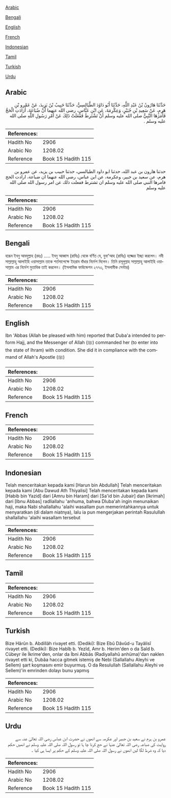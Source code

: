 [Arabic](#arabic)

[Bengali](#bengali)

[English](#english)

[French](#french)

[Indonesian](#indonesian)

[Tamil](#tamil)

[Turkish](#turkish)

[Urdu](#urdu)

## Arabic


<div dir="rtl" lang="ar" style={{fontSize:'larger',backgroundColor:'#f8f9fa',padding:20}}>
حَدَّثَنَا هَارُونُ بْنُ عَبْدِ اللَّهِ، حَدَّثَنَا أَبُو دَاوُدَ الطَّيَالِسِيُّ، حَدَّثَنَا حَبِيبُ بْنُ يَزِيدَ، عَنْ عَمْرِو بْنِ هَرِمٍ، عَنْ سَعِيدِ بْنِ جُبَيْرٍ، وَعِكْرِمَةَ، عَنِ ابْنِ عَبَّاسٍ، رضى الله عنهما أَنَّ ضُبَاعَةَ، أَرَادَتِ الْحَجَّ فَأَمَرَهَا النَّبِيُّ صلى الله عليه وسلم أَنْ تَشْتَرِطَ فَفَعَلَتْ ذَلِكَ عَنْ أَمْرِ رَسُولِ اللَّهِ صلى الله عليه وسلم ‏.‏
</div>
<div style={{backgroundColor:'#f8f9fa',padding:20, marginBottom: 10}}><table> <thead> <tr> <th>References:</th> <th></th> </tr> </thead> <tbody><tr><td>Hadith No</td><td>2906</td></tr><tr><td>Arabic No</td><td>1208.02</td></tr><tr><td>Reference</td><td>Book 15 Hadith 115</td></tr></tbody></table></div>


<div dir="rtl" lang="ar" style={{fontSize:'larger',backgroundColor:'#f8f9fa',padding:20}}>
حدثنا هارون بن عبد الله، حدثنا ابو داود الطيالسي، حدثنا حبيب بن يزيد، عن عمرو بن هرم، عن سعيد بن جبير، وعكرمة، عن ابن عباس، رضى الله عنهما ان ضباعة، ارادت الحج فامرها النبي صلى الله عليه وسلم ان تشترط ففعلت ذلك عن امر رسول الله صلى الله عليه وسلم
</div>
<div style={{backgroundColor:'#f8f9fa',padding:20, marginBottom: 10}}><table> <thead> <tr> <th>References:</th> <th></th> </tr> </thead> <tbody><tr><td>Hadith No</td><td>2906</td></tr><tr><td>Arabic No</td><td>1208.02</td></tr><tr><td>Reference</td><td>Book 15 Hadith 115</td></tr></tbody></table></div>

## Bengali


<div dir="ltr" lang="bn" style={{fontSize:'larger',backgroundColor:'#f8f9fa',padding:20}}>
হারূন ইবনু আবদুল্লাহ (রহঃ) ..... ইবনু আব্বাস (রাযিঃ) থেকে বর্ণিত যে, যুবা'আহ (রাযিঃ) হজ্জের ইচ্ছা করলেন। নবী সাল্লাল্লাহু আলাইহি ওয়াসাল্লাম তাকে শর্তসাপেক্ষে ইহরাম বাঁধার নির্দেশ দিলেন। তিনি রসূলুল্লাহ সাল্লাল্লাহু আলাইহি ওয়াসাল্লাম এর নির্দেশ মুতাবিক তাই করলেন। (ইসলামিক ফাউন্ডেশন ২৭৭৩, ইসলামীক সেন্টার)
</div>
<div style={{backgroundColor:'#f8f9fa',padding:20, marginBottom: 10}}><table> <thead> <tr> <th>References:</th> <th></th> </tr> </thead> <tbody><tr><td>Hadith No</td><td>2906</td></tr><tr><td>Arabic No</td><td>1208.02</td></tr><tr><td>Reference</td><td>Book 15 Hadith 115</td></tr></tbody></table></div>

## English


<div dir="ltr" lang="en" style={{fontSize:'larger',backgroundColor:'#f8f9fa',padding:20}}>
Ibn 'Abbas (Allah be pleased with him) reported that Duba'a intended to perform Hajj, and the Messenger of Allah (ﷺ) commanded her (to enter into the state of Ihram) with condition. She did it in compliance with the command of Allah's Apostle (ﷺ)
</div>
<div style={{backgroundColor:'#f8f9fa',padding:20, marginBottom: 10}}><table> <thead> <tr> <th>References:</th> <th></th> </tr> </thead> <tbody><tr><td>Hadith No</td><td>2906</td></tr><tr><td>Arabic No</td><td>1208.02</td></tr><tr><td>Reference</td><td>Book 15 Hadith 115</td></tr></tbody></table></div>

## French


<div dir="ltr" lang="fr" style={{fontSize:'larger',backgroundColor:'#f8f9fa',padding:20}}>

</div>
<div style={{backgroundColor:'#f8f9fa',padding:20, marginBottom: 10}}><table> <thead> <tr> <th>References:</th> <th></th> </tr> </thead> <tbody><tr><td>Hadith No</td><td>2906</td></tr><tr><td>Arabic No</td><td>1208.02</td></tr><tr><td>Reference</td><td>Book 15 Hadith 115</td></tr></tbody></table></div>

## Indonesian


<div dir="ltr" lang="id" style={{fontSize:'larger',backgroundColor:'#f8f9fa',padding:20}}>
Telah menceritakan kepada kami [Harun bin Abdullah] Telah menceritakan kepada kami [Abu Dawud Ath Thiyalisi] Telah menceritakan kepada kami [Habib bin Yazid] dari [Amru bin Haram] dari [Sa'id bin Jubair] dan [Ikrimah] dari [Ibnu Abbas] radliallahu 'anhuma, bahwa Dluba'ah ingin menunaikan haji, maka Nabi shallallahu 'alaihi wasallam pun memerintahkannya untuk menyaratkan (di dalam niatnya), lalu ia pun mengerjakan perintah Rasulullah shallallahu 'alaihi wasallam tersebut
</div>
<div style={{backgroundColor:'#f8f9fa',padding:20, marginBottom: 10}}><table> <thead> <tr> <th>References:</th> <th></th> </tr> </thead> <tbody><tr><td>Hadith No</td><td>2906</td></tr><tr><td>Arabic No</td><td>1208.02</td></tr><tr><td>Reference</td><td>Book 15 Hadith 115</td></tr></tbody></table></div>

## Tamil


<div dir="ltr" lang="ta" style={{fontSize:'larger',backgroundColor:'#f8f9fa',padding:20}}>

</div>
<div style={{backgroundColor:'#f8f9fa',padding:20, marginBottom: 10}}><table> <thead> <tr> <th>References:</th> <th></th> </tr> </thead> <tbody><tr><td>Hadith No</td><td>2906</td></tr><tr><td>Arabic No</td><td>1208.02</td></tr><tr><td>Reference</td><td>Book 15 Hadith 115</td></tr></tbody></table></div>

## Turkish


<div dir="ltr" lang="tr" style={{fontSize:'larger',backgroundColor:'#f8f9fa',padding:20}}>
Bize Hârûn b. Abdillâh rivayet etti. (Dediki): Bize Ebû Dâvûd-u Tayâlisî rivayet etti. (Dediki): Bize Habîb b. Yezîd, Amr b. Herim'den o da Saîd b. Cübeyr ile İkrime'den, onlar da İbni Abbâs (Radiyallahû anhüma)'dan naklen rivayet etti ki, Dubâa hacca gitmek istemiş de Nebi (Sallallahu Aleyhi ve Sellem) şart koşmasını emir buyurmuş. O da Resulullah (Sallallahu Aleyhi ve Sellem)'in emrinden dolayı bunu yapmış
</div>
<div style={{backgroundColor:'#f8f9fa',padding:20, marginBottom: 10}}><table> <thead> <tr> <th>References:</th> <th></th> </tr> </thead> <tbody><tr><td>Hadith No</td><td>2906</td></tr><tr><td>Arabic No</td><td>1208.02</td></tr><tr><td>Reference</td><td>Book 15 Hadith 115</td></tr></tbody></table></div>

## Urdu


<div dir="rtl" lang="ur" style={{fontSize:'larger',backgroundColor:'#f8f9fa',padding:20}}>
عمرو بن ہرم نے سعید بن جبیر اور عکرمہ سے انھوں نے حضرت ابن عباس رضی اللہ تعالیٰ عنہ سے روایت کی ضباعہ رضی اللہ تعالیٰ عنہا نے حج کرنا چا ہا تو رسول اللہ صلی اللہ علیہ وسلم نے انھیں حکم دیا کہ وہ شرط لگا لیں انھوں نے رسول اللہ صلی اللہ علیہ وسلم کے حکم پر ایسا ہی کیا ۔
</div>
<div style={{backgroundColor:'#f8f9fa',padding:20, marginBottom: 10}}><table> <thead> <tr> <th>References:</th> <th></th> </tr> </thead> <tbody><tr><td>Hadith No</td><td>2906</td></tr><tr><td>Arabic No</td><td>1208.02</td></tr><tr><td>Reference</td><td>Book 15 Hadith 115</td></tr></tbody></table></div>